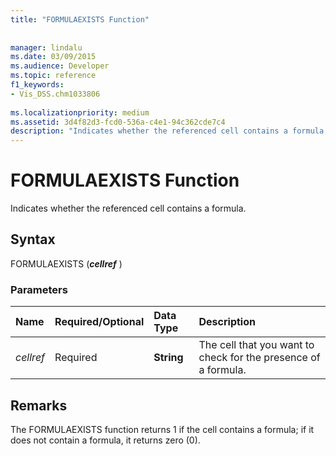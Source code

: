 ```yaml
---
title: "FORMULAEXISTS Function"
 
 
manager: lindalu
ms.date: 03/09/2015
ms.audience: Developer
ms.topic: reference
f1_keywords:
- Vis_DSS.chm1033806
 
ms.localizationpriority: medium
ms.assetid: 3d4f82d3-fcd0-536a-c4e1-94c362cde7c4
description: "Indicates whether the referenced cell contains a formula."
---
```


# FORMULAEXISTS Function

Indicates whether the referenced cell contains a formula.
  
## Syntax

FORMULAEXISTS (***cellref*** )
  
### Parameters

|**Name**|**Required/Optional**|**Data Type**|**Description**|
|:-----|:-----|:-----|:-----|
| *cellref* <br/> |Required  <br/> |**String** <br/> |The cell that you want to check for the presence of a formula. |

## Remarks

The FORMULAEXISTS function returns 1 if the cell contains a formula; if it does not contain a formula, it returns zero (0).
  